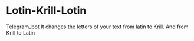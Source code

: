 # Lotin-Krill-Lotin
Telegram_bot 
It changes the letters of your text from latin to Krill.
And from Krill to Latin
